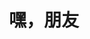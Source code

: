 ---
layout: home
title: 嘿，朋友
titleTemplate: 终于等到你
editLink: true
lastUpdated: true
hero:
  name: 好记性不如烂笔头
  text: Keep going crazy, have a big dream .
  tagline: /斜杠青年/人间清醒/工具控/
  image:
    src: /background.png
    alt: 背景图
  actions:
    - theme: brand
      text: 进入
      link: /vitepress使用教程/创建项目

features:
  - icon: 🤹‍♀️
    title: Web前端
    details: 某公司的菜鸟前端，不断自我pua中。
  - icon: 👩‍🎨‍
    title: 奇思妙想
    details: 喜欢在闲暇之余胡思乱想。
  - icon: 🧩
    title: 斜杆青年
    details: 期望未来的自己有多重身份。
---